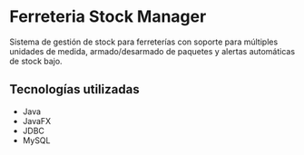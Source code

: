 # Ferreteria Stock Manager

Sistema de gestión de stock para ferreterías con soporte para múltiples unidades de medida, armado/desarmado de paquetes y alertas automáticas de stock bajo.

## Tecnologías utilizadas

- Java 
- JavaFX 
- JDBC
- MySQL 
